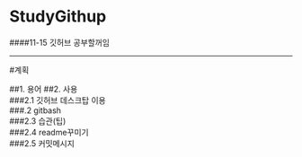 # StudyGithup

####11-15 깃허브 공부할꺼임

---

#계획

##1. 용어
##2. 사용   
  ###2.1 깃허브 데스크탑 이용   
  ###.2 gitbash   
  ###2.3 습관(팁)   
  ###2.4 readme꾸미기   
  ###2.5 커밋메시지
